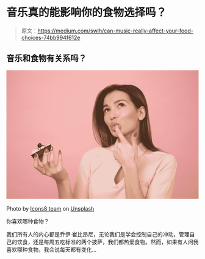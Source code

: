 # 音乐真的能影响你的食物选择吗？

> 原文：<https://medium.com/swlh/can-music-really-affect-your-food-choices-74bb994f612e>

## 音乐和食物有关系吗？

![](img/dfa444b02959b161b38654f6e0c0887c.png)

Photo by [Icons8 team](https://unsplash.com/@icons8?utm_source=medium&utm_medium=referral) on [Unsplash](https://unsplash.com?utm_source=medium&utm_medium=referral)

你喜欢哪种食物？

我们所有人的内心都是乔伊·崔比昂尼，无论我们是学会控制自己的冲动，管理自己的饮食，还是每周五吃标准的两个披萨，我们都热爱食物。然而，如果有人问我喜欢哪种食物，我会说每天都有变化…